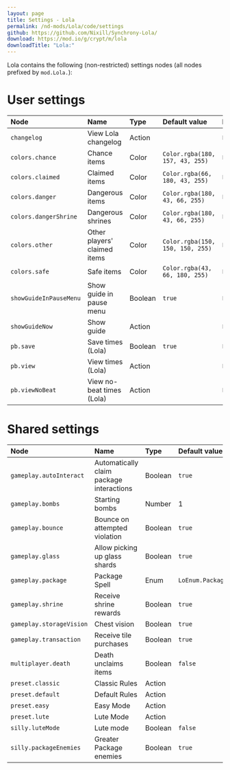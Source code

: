 ```yaml
---
layout: page
title: Settings - Lola
permalink: /nd-mods/Lola/code/settings
github: https://github.com/Nixill/Synchrony-Lola/
download: https://mod.io/g/crypt/m/lola
downloadTitle: "Lola:"
---
```


Lola contains the following (non-restricted) settings nodes (all nodes prefixed by `mod.Lola.`):

# User settings
| Node                   | Name                         | Type    | Default value                    | Module                  |
| :--------------------- | :--------------------------- | :------ | :------------------------------- | :---------------------- |
| `changelog`            | View Lola changelog          | Action  |                                  | `Lola.Changelog`        |
| `colors.chance`        | Chance items                 | Color   | `Color.rgba(180, 157, 43, 255)`  | `Lola.event.Render`     |
| `colors.claimed`       | Claimed items                | Color   | `Color.rgba(66, 180, 43, 255)`   | `Lola.event.Render`     |
| `colors.danger`        | Dangerous items              | Color   | `Color.rgba(180, 43, 66, 255)`   | `Lola.event.Render`     |
| `colors.dangerShrine`  | Dangerous shrines            | Color   | `Color.rgba(180, 43, 66, 255)`   | `Lola.event.Render`     |
| `colors.other`         | Other players' claimed items | Color   | `Color.rgba(150, 150, 150, 255)` | `Lola.event.Render`     |
| `colors.safe`          | Safe items                   | Color   | `Color.rgba(43, 66, 180, 255)`   | `Lola.event.Render`     |
| `showGuideInPauseMenu` | Show guide in pause menu     | Boolean | `true`                           | `Lola.event.menu.Guide` |
| `showGuideNow`         | Show guide                   | Action  |                                  | `Lola.event.menu.Guide` |
| `pb.save`              | Save times (Lola)            | Boolean | `true`                           | `Lola.BestTimes`        |
| `pb.view`              | View times (Lola)            | Action  |                                  | `Lola.BestTimes`        |
| `pb.viewNoBeat`        | View no-beat times (Lola)    | Action  |                                  | `Lola.BestTimes`        |

# Shared settings
| Node                     | Name                                     | Type    | Default value                  | Module          |
| :----------------------- | :--------------------------------------- | :------ | :----------------------------- | :-------------- |
| `gameplay.autoInteract`  | Automatically claim package interactions | Boolean | `true`                         | `Lola.Settings` |
| `gameplay.bombs`         | Starting bombs                           | Number  | 1                              | `Lola.Settings` |
| `gameplay.bounce`        | Bounce on attempted violation            | Boolean | `true`                         | `Lola.Settings` |
| `gameplay.glass`         | Allow picking up glass shards            | Boolean | `true`                         | `Lola.Settings` |
| `gameplay.package`       | Package Spell                            | Enum    | `LoEnum.PackageSetting.INNATE` | `Lola.Settings` |
| `gameplay.shrine`        | Receive shrine rewards                   | Boolean | `true`                         | `Lola.Settings` |
| `gameplay.storageVision` | Chest vision                             | Boolean | `true`                         | `Lola.Settings` |
| `gameplay.transaction`   | Receive tile purchases                   | Boolean | `true`                         | `Lola.Settings` |
| `multiplayer.death`      | Death unclaims items                     | Boolean | `false`                        | `Lola.Settings` |
| `preset.classic`         | Classic Rules                            | Action  |                                | `Lola.Settings` |
| `preset.default`         | Default Rules                            | Action  |                                | `Lola.Settings` |
| `preset.easy`            | Easy Mode                                | Action  |                                | `Lola.Settings` |
| `preset.lute`            | Lute Mode                                | Action  |                                | `Lola.Settings` |
| `silly.luteMode`         | Lute mode                                | Boolean | `false`                        | `Lola.Settings` |
| `silly.packageEnemies`   | Greater Package enemies                  | Boolean | `true`                         | `Lola.Settings` |
